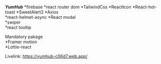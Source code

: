 *****YumHub*****
*firebase
*react router dom
*TailwindCss
*ReactIcon
*React-hot-toast
*SweetAlert2
*Axios         
*react-helmet-async
*React modal           
*swiper           
*react tooltip

Mandatory pakage             
*Framer motion                       
*Lottie-react

Livelink: https://yumhub-c06d7.web.app/
